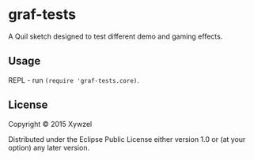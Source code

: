 # graf-tests

A Quil sketch designed to test different demo and gaming effects.

## Usage

REPL - run `(require 'graf-tests.core)`.

## License

Copyright © 2015 Xywzel

Distributed under the Eclipse Public License either version 1.0 or (at
your option) any later version.

